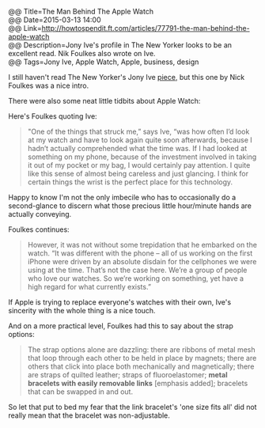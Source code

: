 @@ Title=The Man Behind The Apple Watch  
@@ Date=2015-03-13 14:00  
@@ Link=http://howtospendit.ft.com/articles/77791-the-man-behind-the-apple-watch  
@@ Description=Jony Ive's profile in The New Yorker looks to be an excellent read. Nik Foulkes also wrote on Ive.     
@@ Tags=Jony Ive, Apple Watch, Apple, business, design    

I still haven't read The New Yorker's Jony Ive [piece,](http://www.newyorker.com/magazine/2015/02/23/shape-things-come) but this one by Nick Foulkes was a nice intro. 

There were also some neat little tidbits about Apple Watch:

Here's Foulkes quoting Ive:
>"One of the things that struck me,” says Ive, “was how often I’d look at my watch and have to look again quite soon afterwards, because I hadn’t actually comprehended what the time was. If I had looked at something on my phone, because of the investment involved in taking it out of my pocket or my bag, I would certainly pay attention. I quite like this sense of almost being careless and just glancing. I think for certain things the wrist is the perfect place for this technology.

Happy to know I'm not the only imbecile who has to occasionally do a second-glance to discern what those precious little hour/minute hands are actually conveying.

Foulkes continues:
>However, it was not without some trepidation that he embarked on the watch. “It was different with the phone – all of us working on the first iPhone were driven by an absolute disdain for the cellphones we were using at the time. That’s not the case here. We’re a group of people who love our watches. So we’re working on something, yet have a high regard for what currently exists.”

If Apple is trying to replace everyone's watches with their own, Ive's sincerity with the whole thing is a nice touch.

And on a more practical level, Foulkes had this to say about the strap options:
>The strap options alone are dazzling: there are ribbons of metal mesh that loop through each other to be held in place by magnets; there are others that click into place both mechanically and magnetically; there are straps of quilted leather; straps of fluoroelastomer; **metal bracelets with easily removable links** [emphasis added]; bracelets that can be swapped in and out.

So let that put to bed my fear that the link bracelet's 'one size fits all' did not really mean that the bracelet was non-adjustable.
